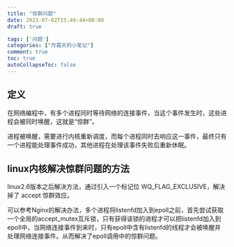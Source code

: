 ```yaml
---
title: "惊群问题"
date: 2021-07-02T15:49:44+08:00
draft: true

tags: ['问题']
categories: ["月霜天的小笔记"]
comment: true
toc: true
autoCollapseToc: false
---
```


## 定义

在网络编程中，有多个进程同时等待网络的连接事件，当这个事件发生时，这些进程会被同时唤醒，这就是“惊群”。

进程被唤醒，需要进行内核重新调度，而每个进程同时去响应这一事件，最终只有一个进程能处理事件成功，其他进程在处理该事件失败后重新休眠。

## linux内核解决惊群问题的方法

linux2.6版本之后解决方法，通过引入一个标记位 WQ_FLAG_EXCLUSIVE，解决掉了 accept 惊群效应。

可以参考Nginx的解决办法，多个进程将listenfd加入到epoll之前，首先尝试获取一个全局的accept_mutex互斥锁，只有获得该锁的进程才可以把listenfd加入到epoll中，当网络连接事件到来时，只有epoll中含有listenfd的线程才会被唤醒并处理网络连接事件。从而解决了epoll调用中的惊群问题。